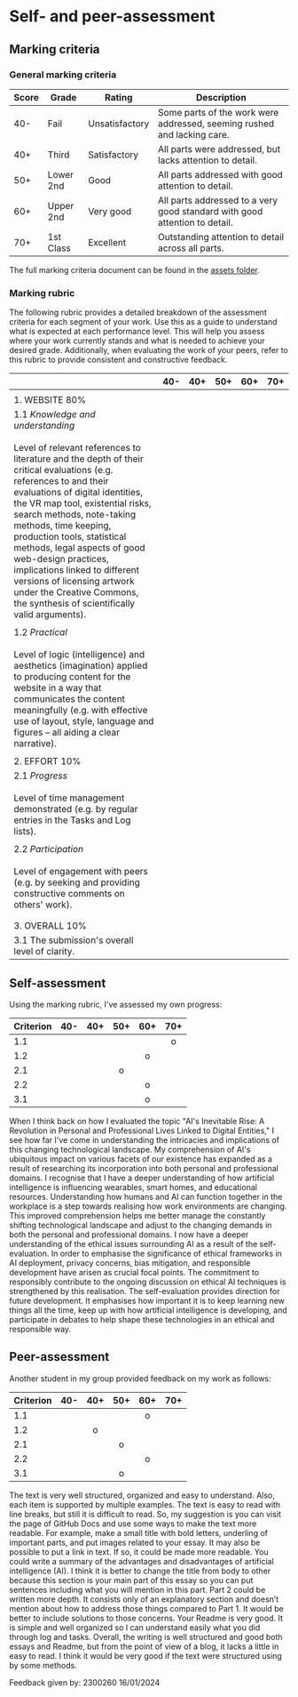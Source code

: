 # Self- and peer-assessment
## Marking criteria
### General marking criteria 

| Score | Grade | Rating | Description |
|-------|-------|--------|-------------|
| 40-   | Fail  | Unsatisfactory | Some parts of the work were addressed, seeming rushed and lacking care. |
| 40+   | Third | Satisfactory   | All parts were addressed, but lacks attention to detail. |
| 50+   | Lower 2nd | Good | All parts addressed with good attention to detail. |
| 60+   | Upper 2nd | Very good | All parts addressed to a very good standard with good attention to detail. |
| 70+   | 1st Class | Excellent | Outstanding attention to detail across all parts. |

The full marking criteria document can be found in the [assets folder](https://github.com/khofstadter/CS220AU-DP/tree/main/assets/general-marking-criteria). 

### Marking rubric
The following rubric provides a detailed breakdown of the assessment criteria for each segment of your work. Use this as a guide to understand what is expected at each performance level. This will help you assess where your work currently stands and what is needed to achieve your desired grade. Additionally, when evaluating the work of your peers, refer to this rubric to provide consistent and constructive feedback.

||40-      |40+           |50+                                                                                                                     |60+|70+|
|------|---------|--------------|------------------------------------------------------------------------------------------------------------------------|---|---|
|      |         |              |                                                                                                                        |   |   |
|1. WEBSITE 80%|         |              |                                                                                                                        |   |   |
|1.1 *Knowledge and understanding* <br><br> Level of relevant references to literature and the depth of their critical evaluations (e.g. references to and their evaluations of digital identities, the VR map tool, existential risks, search methods, note-taking methods, time keeping, production tools, statistical methods, legal aspects of good web-design practices, implications linked to different versions of licensing artwork under the Creative Commons, the synthesis of scientifically valid arguments).|         |              |                                                                                                                        |   |   |
|      |         |              |                                                                                                                        |   |   |
|1.2 *Practical* <br><br> Level of logic (intelligence) and aesthetics (imagination) applied to producing content for the website in a way that communicates the content meaningfully (e.g. with effective use of layout, style, language and figures – all aiding a clear narrative).|         |              |                                                                                                                        |   |   |
|      |         |              |                                                                                                                        |   |   |
|2. EFFORT 10%|         |              |                                                                                                                        |   |   |
|2.1 *Progress* <br><br> Level of time management demonstrated (e.g. by regular entries in the Tasks and Log lists).|         |              |                                                                                                                        |   |   |
|      |         |              |                                                                                                                        |   |   |
|2.2 *Participation* <br><br> Level of engagement with peers (e.g. by seeking and providing constructive comments on others' work).|         |              |                                                                                                                        |   |   |
|      |         |              |                                                                                                                        |   |   |
|      |         |              |                                                                                                                        |   |   |
|3. OVERALL 10% |         |              |                                                                                                                        |   |   |
|3.1 The submission's overall level of clarity. |         |              |                                                                                                                        |   |   |


## Self-assessment
Using the marking rubric, I've assessed my own progress: <!-- move the symbols in the table below -->

| Criterion | 40- | 40+ | 50+ | 60+ | 70+ | 
|-----------|:---:|:---:|:---:|:---:|:---:|
| 1.1       |     |     |     |     |  o  |
| 1.2       |     |     |     |  o  |     |
| 2.1       |     |     |  o  |     |     |
| 2.2       |     |     |     |  o  |     |
| 3.1       |     |     |     |  o  |     |

When I think back on how I evaluated the topic "AI's Inevitable Rise: A Revolution in Personal and Professional Lives Linked to Digital Entities," I see how far I've come in understanding the intricacies and implications of this changing technological landscape. My comprehension of AI's ubiquitous impact on various facets of our existence has expanded as a result of researching its incorporation into both personal and professional domains. I recognise that I have a deeper understanding of how artificial intelligence is influencing wearables, smart homes, and educational resources. Understanding how humans and AI can function together in the workplace is a step towards realising how work environments are changing. This improved comprehension helps me better manage the constantly shifting technological landscape and adjust to the changing demands in both the personal and professional domains. I now have a deeper understanding of the ethical issues surrounding AI as a result of the self-evaluation. In order to emphasise the significance of ethical frameworks in AI deployment, privacy concerns, bias mitigation, and responsible development have arisen as crucial focal points. The commitment to responsibly contribute to the ongoing discussion on ethical AI techniques is strengthened by this realisation. The self-evaluation provides direction for future development. It emphasises how important it is to keep learning new things all the time, keep up with how artificial intelligence is developing, and participate in debates to help shape these technologies in an ethical and responsible way. 

## Peer-assessment
Another student in my group provided feedback on my work as follows: <!-- move the symbols in the table below -->

| Criterion | 40- | 40+ | 50+ | 60+ | 70+ | 
|-----------|:---:|:---:|:---:|:---:|:---:|
| 1.1       |     |     |     |  o  |     |
| 1.2       |     |  o  |     |     |     |
| 2.1       |     |     |  o  |     |     |
| 2.2       |     |     |     |  o  |     |
| 3.1       |     |     |  o  |     |     |

The text is very well structured, organized and easy to understand. Also, each item is supported by multiple examples. The text is easy to read with line breaks, but still it is difficult to read. So, my suggestion is you can visit the page of GitHub Docs and use some ways to make the text more readable. For example, make a small title with bold letters, underling of important parts, and put images related to your essay. It may also be possible to put a link in text. If so, it could be made more readable. You could write a summary of the advantages and disadvantages of artificial intelligence (AI). I think it is better to change the title from body to other because this section is your main part of this essay so you can put sentences including what you will mention in this part. Part 2 could be written more depth. It consists only of an explanatory section and doesn’t mention about how to address those things compared to Part 1. It would be better to include solutions to those concerns. Your Readme is very good. It is simple and well organized so I can understand easily what you did through log and tasks. 
Overall, the writing is well structured and good both essays and Readme, but from the point of view of a blog, it lacks a little in easy to read. I think it would be very good if the text were structured using by some methods.

Feedback given by: 2300260 16/01/2024 <!-- add student number and date -->
